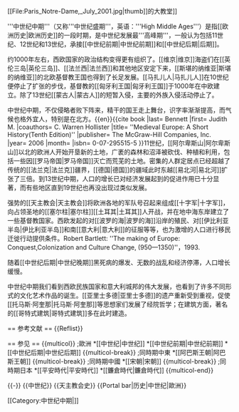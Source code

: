 [[File:Paris_Notre-Dame,_July_2001.jpg|thumb]]的大教堂]]

'''中世纪中期'''（又称'''中世纪盛期'''，英语：'''High Middle Ages'''）是指[[欧洲历史|欧洲历史]]的一段时期，是中世纪发展最'''高峰期'''，一般认为包括11世纪、12世纪和13世纪，承接[[中世纪前期|中世纪前期]]和[[中世纪后期|后期]]。

约1000年左右，西欧国家的政治结构变得更有组织了。[[维京|维京]]海盗们在[[英伦三岛|英伦三岛]]、[[法兰西|法兰西]]和其他地区安定下来，[[斯堪的纳维亚|斯堪的纳维亚]]的北欧基督教王国也得到了长足发展。[[马扎儿人|马扎儿人]]在10世纪便停止了扩张的步伐，基督教的[[匈牙利王国|匈牙利王国]]于1000年在中欧建立。除了13世纪[[蒙古人|蒙古人]]的短暂入侵，主要的外族入侵活动停止了。

中世纪中期，不仅侵略者败下阵来，精干的国王走上舞台，识字率渐渐提高，而气候也格外宜人，特别是在北方。<ref name=EuropeM>{{en}}{{cite book |last= Bennett |first= Judith M. |coauthors= C. Warren Hollister |title= ''Medieval Europe: A Short History(Tenth Edition)'' |publisher= The McGraw-Hill Companies, Inc. |year= 2006 |month=  |isbn= 0-07-295515-5 }}</ref>11世纪，[[阿尔卑斯山|阿尔卑斯山]]以北的欧洲人开始开垦新的土地，广袤的森林和沼泽被砍伐、种植和利用，包括一些因[[罗马帝国|罗马帝国]]灭亡而荒芜的土地。密集的人群定居点已经超越了传统的[[法兰克|法兰克]]疆界，[[德国|德国]]的疆域此时东越[[易北河|易北河]]扩张了三倍。到13世纪中期，人口的增长已对经济发展起到的促进作用已十分显著，而有些地区直到19世纪也再没出现过类似发展。

强势的[[天主教会|天主教会]]将欧洲各地的军队号召起来组成[[十字军|十字军]]，向占领圣地的[[塞尔柱|塞尔柱]][[土耳其|土耳其]]人开战，并在地中海东岸建立了一些基督教国家。西欧发起的对[[波罗的海|波罗的海]]沿岸的殖民、对[[伊比利亚半岛|伊比利亚半岛]]和南[[意大利|意大利]]的征服等等，也为激增的人口进行移民迁徙行动提供条件。<ref name=making>Robert Bartlett: ''The making of Europe: Conquest,Colonization and Culture Change, (950—1350)''，1993.</ref>

随着[[中世纪后期|中世纪晚期]]黑死病的爆发、无数的战乱和经济停滞，人口增长缓慢。

中世纪中期我们看到西欧民族国家和意大利城邦的伟大发展，也看到了许多不同形式的文化艺术作品的诞生。[[亚里士多德|亚里士多德]]的遗产重新受到重视，促使[[托马斯·阿奎那|托马斯·阿奎那]]等思想家们发展了经院哲学；在建筑方面，著名的[[哥特式建筑|哥特式建筑]]多在此时建造。

== 参考文献 ==
{{Reflist}}

== 参见 ==
{{multicol}}
;歐洲
*[[中世纪|中世纪]]
*[[中世纪前期|中世纪前期]]
*[[中世纪后期|中世纪后期]]
{{multicol-break}}
;同時期中東
*[[阿巴斯王朝|阿巴斯王朝]]
{{multicol-break}}
;同時期中國
*[[宋朝|宋朝]]
{{multicol-break}}
;同時期日本
*[[平安時代|平安時代]]
*[[鐮倉時代|鐮倉時代]]
{{multicol-end}}

{{-}}
{{中世纪}}
{{天主教会史}}
{{Portal bar|历史|中世纪|歐洲}}

[[Category:中世纪中期|]]